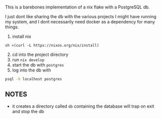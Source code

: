 This is a barebones implementation of a nix flake with a PostgreSQL db.

I just dont like sharing the db with the various projects I might have running my system, and I dont necessarily need docker as a dependency for many things.

1. install nix
```
sh <(curl -L https://nixos.org/nix/install)
```
2. cd into the project directory
3. run `nix develop`
4. start the db with `postgres`
5. log into the db with

```sh
psql -h localhost postgres
```

## NOTES

- it creates a directory called `db` containing the database
  will trap on exit and stop the db
